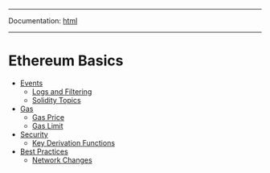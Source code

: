 -----

Documentation: [html](https://docs.ethers.io/)

-----

Ethereum Basics
===============

* [Events](events)
  * [Logs and Filtering](events)
  * [Solidity Topics](events)
* [Gas](gas)
  * [Gas Price](gas)
  * [Gas Limit](gas)
* [Security](security)
  * [Key Derivation Functions](security)
* [Best Practices](best-practices)
  * [Network Changes](best-practices)

